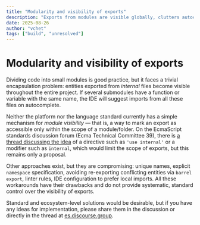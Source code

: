 ```yaml
---
title: "Modularity and visibility of exports"
description: "Exports from modules are visible globally, clutters autocomplete in the IDE, and prevents code encapsulation — analysis of the problem and possible workarounds."
date: 2025-08-26
author: "vchet"
tags: ["build", "unresolved"]
---
```


# Modularity and visibility of exports

Dividing code into small modules is good practice, but it faces a trivial encapsulation problem: entities exported from *internal* files become visible throughout the entire project. If several submodules have a function or variable with the same name, the IDE will suggest imports from all these files on autocomplete.

Neither the platform nor the language standard currently has a simple mechanism for *module visibility* — that is, a way to mark an export as accessible only within the scope of a module/folder. On the EcmaScript standards discussion forum (Ecma Technical Committee 39), there is [a thread discussing the idea](https://es.discourse.group/t/module-level-export-visibility-use-internal-directive-or-export-internal-syntax/2355) of a directive such as `'use internal'` or a modifier such as `internal`, which would limit the scope of exports, but this remains only a proposal.

Other approaches exist, but they are compromising: unique names, explicit `namespace` specification, avoiding re-exporting conflicting entities via `barrel export`, linter rules, IDE configuration to prefer local imports. All these workarounds have their drawbacks and do not provide systematic, standard control over the visibility of exports.

Standard and ecosystem-level solutions would be desirable, but if you have any ideas for implementation, please share them in the discussion or directly in the thread at [es.discourse.group](https://es.discourse.group/t/module-level-export-visibility-use-internal-directive-or-export-internal-syntax/2355).
